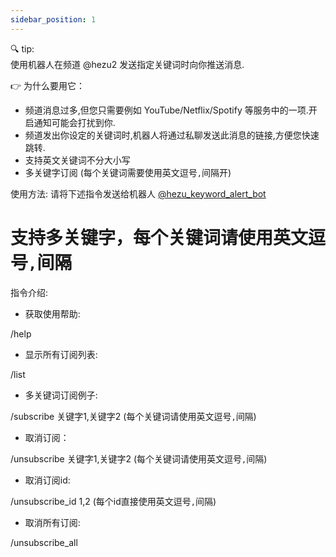 ```yaml
---
sidebar_position: 1
---
```


🔍 tip:  
使用机器人在频道 @hezu2 发送指定关键词时向你推送消息.    

👉 为什么要用它：  
- 频道消息过多,但您只需要例如 YouTube/Netflix/Spotify 等服务中的一项.开启通知可能会打扰到你.  
- 频道发出你设定的关键词时,机器人将通过私聊发送此消息的链接,方便您快速跳转.  
- 支持英文关键词不分大小写  
- 多关键字订阅 (每个关键词需要使用英文逗号`,`间隔开)  

使用方法: 请将下述指令发送给机器人 [@hezu_keyword_alert_bot](https://t.me/hezu_keyword_alert_bot)  

# 支持多关键字，每个关键词请使用英文逗号`,`间隔  

指令介绍:  

 - 获取使用帮助:
 
 /help

 - 显示所有订阅列表:  

 /list  

- 多关键词订阅例子:  

 /subscribe  关键字1,关键字2 (每个关键词请使用英文逗号`,`间隔)  

- 取消订阅：   

 /unsubscribe 关键字1,关键字2 (每个关键词请使用英文逗号`,`间隔)  

- 取消订阅id:   

 /unsubscribe_id  1,2 (每个id直接使用英文逗号`,`间隔)  

 - 取消所有订阅:   

 /unsubscribe_all  
